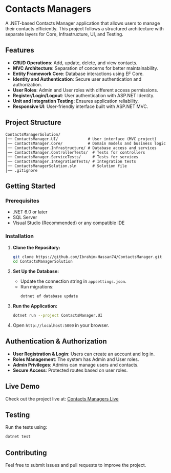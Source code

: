 # Contacts Managers

A .NET-based Contacts Manager application that allows users to manage their contacts efficiently. This project follows a structured architecture with separate layers for Core, Infrastructure, UI, and Testing.

## Features

- **CRUD Operations**: Add, update, delete, and view contacts.
- **MVC Architecture**: Separation of concerns for better maintainability.
- **Entity Framework Core**: Database interactions using EF Core.
- **Identity and Authentication**: Secure user authentication and authorization.
- **User Roles**: Admin and User roles with different access permissions.
- **Register/Login/Logout**: User authentication with ASP.NET Identity.
- **Unit and Integration Testing**: Ensures application reliability.
- **Responsive UI**: User-friendly interface built with ASP.NET MVC.

## Project Structure

```
ContactsManagerSolution/
│── ContactsManager.UI/             # User interface (MVC project)
│── ContactsManager.Core/           # Domain models and business logic
│── ContactsManager.Infrastructure/ # Database access and services
│── ContactsManager.ControllerTests/  # Tests for controllers
│── ContactsManager.ServiceTests/     # Tests for services
│── ContactsManager.IntegrationTests/ # Integration tests
│── ContactsManagerSolution.sln       # Solution file
│── .gitignore
```

## Getting Started

### Prerequisites

- .NET 6.0 or later
- SQL Server
- Visual Studio (Recommended) or any compatible IDE

### Installation

1. **Clone the Repository:**

   ```bash
   git clone https://github.com/Ibrahim-Hassan74/ContactsManager.git
   cd ContactsManagerSolution
   ```

2. **Set Up the Database:**

   - Update the connection string in `appsettings.json`.
   - Run migrations:
     ```bash
     dotnet ef database update
     ```

3. **Run the Application:**

   ```bash
   dotnet run --project ContactsManager.UI
   ```

4. Open `http://localhost:5000` in your browser.

## Authentication & Authorization

- **User Registration & Login**: Users can create an account and log in.
- **Roles Management**: The system has Admin and User roles.
- **Admin Privileges**: Admins can manage users and contacts.
- **Secure Access**: Protected routes based on user roles.

## Live Demo

Check out the project live at: [Contacts Managers Live](http://contactsmanager.runasp.net/)

## Testing

Run the tests using:

```bash
dotnet test
```

## Contributing

Feel free to submit issues and pull requests to improve the project.
